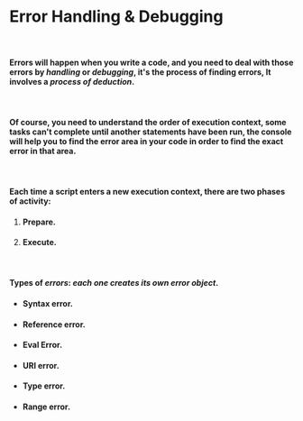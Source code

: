 # Error Handling & Debugging

 <br>

#### **Errors** will happen when you write a code, and you need to deal with those errors by ***handling*** or ***debugging***, it's the process of finding errors, It involves a *process of deduction*. 

<br>

#### Of course, you need to understand the order of execution context, some tasks can't complete until another statements have been run, the console will help you to find the error area in your code in order to find the exact error in that area. 

<br>

#### Each time a script enters a new execution context, there are two phases of activity: 
1. #### Prepare.
2. #### Execute. 

<br>

#### Types of ***errors***:  *each one creates its own error object*. 
* #### Syntax error.
* #### Reference error.
* #### Eval Error.
* #### URI error.
* #### Type error.
* #### Range error. 
